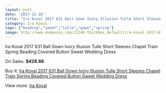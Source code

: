 ```yaml
---
layout: post
date: '2017-12-16'
title: "Ira Koval 2017 631 Ball Gown Ivory Illusion Tulle Short Sleeves Chapel Train Spring Beading Covered Button Sweet Wedding Dress"
category: Ira Koval
tags: ["beading","sweet","tulle","gown","spring"]
image: http://www.eudances.com/21246-thickbox_default/ira-koval-2017-631-ball-gown-ivory-illusion-tulle-short-sleeves-chapel-train-spring-beading-covered-button-sweet-wedding-dress.jpg
---
```

Ira Koval 2017 631 Ball Gown Ivory Illusion Tulle Short Sleeves Chapel Train Spring Beading Covered Button Sweet Wedding Dress

On Sales: **$428.88**
<a href="https://www.eudances.com/en/ira-koval/6485-ira-koval-2017-631-ball-gown-ivory-illusion-tulle-short-sleeves-chapel-train-spring-beading-covered-button-sweet-wedding-dress.html"><amp-img layout="responsive" width="600" height="600" src="//www.eudances.com/21246-thickbox_default/ira-koval-2017-631-ball-gown-ivory-illusion-tulle-short-sleeves-chapel-train-spring-beading-covered-button-sweet-wedding-dress.jpg" alt="Ira Koval 2017 631 Ball Gown Ivory Illusion Tulle Short Sleeves Chapel Train Spring Beading Covered Button Sweet Wedding Dress 0" /></a>
<a href="https://www.eudances.com/en/ira-koval/6485-ira-koval-2017-631-ball-gown-ivory-illusion-tulle-short-sleeves-chapel-train-spring-beading-covered-button-sweet-wedding-dress.html"><amp-img layout="responsive" width="600" height="600" src="//www.eudances.com/21253-thickbox_default/ira-koval-2017-631-ball-gown-ivory-illusion-tulle-short-sleeves-chapel-train-spring-beading-covered-button-sweet-wedding-dress.jpg" alt="Ira Koval 2017 631 Ball Gown Ivory Illusion Tulle Short Sleeves Chapel Train Spring Beading Covered Button Sweet Wedding Dress 1" /></a>
<a href="https://www.eudances.com/en/ira-koval/6485-ira-koval-2017-631-ball-gown-ivory-illusion-tulle-short-sleeves-chapel-train-spring-beading-covered-button-sweet-wedding-dress.html"><amp-img layout="responsive" width="600" height="600" src="//www.eudances.com/21252-thickbox_default/ira-koval-2017-631-ball-gown-ivory-illusion-tulle-short-sleeves-chapel-train-spring-beading-covered-button-sweet-wedding-dress.jpg" alt="Ira Koval 2017 631 Ball Gown Ivory Illusion Tulle Short Sleeves Chapel Train Spring Beading Covered Button Sweet Wedding Dress 2" /></a>
<a href="https://www.eudances.com/en/ira-koval/6485-ira-koval-2017-631-ball-gown-ivory-illusion-tulle-short-sleeves-chapel-train-spring-beading-covered-button-sweet-wedding-dress.html"><amp-img layout="responsive" width="600" height="600" src="//www.eudances.com/21251-thickbox_default/ira-koval-2017-631-ball-gown-ivory-illusion-tulle-short-sleeves-chapel-train-spring-beading-covered-button-sweet-wedding-dress.jpg" alt="Ira Koval 2017 631 Ball Gown Ivory Illusion Tulle Short Sleeves Chapel Train Spring Beading Covered Button Sweet Wedding Dress 3" /></a>
<a href="https://www.eudances.com/en/ira-koval/6485-ira-koval-2017-631-ball-gown-ivory-illusion-tulle-short-sleeves-chapel-train-spring-beading-covered-button-sweet-wedding-dress.html"><amp-img layout="responsive" width="600" height="600" src="//www.eudances.com/21250-thickbox_default/ira-koval-2017-631-ball-gown-ivory-illusion-tulle-short-sleeves-chapel-train-spring-beading-covered-button-sweet-wedding-dress.jpg" alt="Ira Koval 2017 631 Ball Gown Ivory Illusion Tulle Short Sleeves Chapel Train Spring Beading Covered Button Sweet Wedding Dress 4" /></a>
<a href="https://www.eudances.com/en/ira-koval/6485-ira-koval-2017-631-ball-gown-ivory-illusion-tulle-short-sleeves-chapel-train-spring-beading-covered-button-sweet-wedding-dress.html"><amp-img layout="responsive" width="600" height="600" src="//www.eudances.com/21249-thickbox_default/ira-koval-2017-631-ball-gown-ivory-illusion-tulle-short-sleeves-chapel-train-spring-beading-covered-button-sweet-wedding-dress.jpg" alt="Ira Koval 2017 631 Ball Gown Ivory Illusion Tulle Short Sleeves Chapel Train Spring Beading Covered Button Sweet Wedding Dress 5" /></a>
<a href="https://www.eudances.com/en/ira-koval/6485-ira-koval-2017-631-ball-gown-ivory-illusion-tulle-short-sleeves-chapel-train-spring-beading-covered-button-sweet-wedding-dress.html"><amp-img layout="responsive" width="600" height="600" src="//www.eudances.com/21248-thickbox_default/ira-koval-2017-631-ball-gown-ivory-illusion-tulle-short-sleeves-chapel-train-spring-beading-covered-button-sweet-wedding-dress.jpg" alt="Ira Koval 2017 631 Ball Gown Ivory Illusion Tulle Short Sleeves Chapel Train Spring Beading Covered Button Sweet Wedding Dress 6" /></a>
<a href="https://www.eudances.com/en/ira-koval/6485-ira-koval-2017-631-ball-gown-ivory-illusion-tulle-short-sleeves-chapel-train-spring-beading-covered-button-sweet-wedding-dress.html"><amp-img layout="responsive" width="600" height="600" src="//www.eudances.com/21247-thickbox_default/ira-koval-2017-631-ball-gown-ivory-illusion-tulle-short-sleeves-chapel-train-spring-beading-covered-button-sweet-wedding-dress.jpg" alt="Ira Koval 2017 631 Ball Gown Ivory Illusion Tulle Short Sleeves Chapel Train Spring Beading Covered Button Sweet Wedding Dress 7" /></a>

Buy it: [Ira Koval 2017 631 Ball Gown Ivory Illusion Tulle Short Sleeves Chapel Train Spring Beading Covered Button Sweet Wedding Dress](https://www.eudances.com/en/ira-koval/6485-ira-koval-2017-631-ball-gown-ivory-illusion-tulle-short-sleeves-chapel-train-spring-beading-covered-button-sweet-wedding-dress.html "Ira Koval 2017 631 Ball Gown Ivory Illusion Tulle Short Sleeves Chapel Train Spring Beading Covered Button Sweet Wedding Dress")

View more: [Ira Koval](https://www.eudances.com/en/104-ira-koval "Ira Koval")